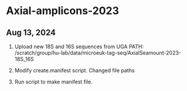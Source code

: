 # Axial-amplicons-2023

## Aug 13, 2024

1.  Upload new 18S and 16S sequences from UGA
PATH: /scratch/group/hu-lab/data/microeuk-tag-seq/AxialSeamount-2023-18S_16S


2. Modify create.manifest script. Changed file paths

3. Run script to make manifest file.
